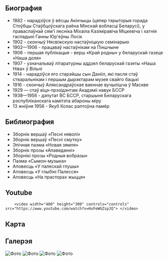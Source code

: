 ﻿---
name: Якуб Колас (Канстанцін Міхайлавіч Міцкевіч)
yearsoflife:  22.10.1882 — 13.08.1956
birthplace: Стоўбцы, Мінская вобласць
description:  Беларускі савецкі пісьменнік, паэт і перакладчык, грамадскі дзеяч
src: https://24smi.org/public/media/290x324/celebrity/2018/11/27/l5bhmgiuhvzk-iakub-kolas.jpg 
video: https://www.youtube.com/watch?v=HxFeWGZspJQ
---

## Биография
*  1882 - нарадзіўся ў вёсцы Акінчыцы (цяпер тэрыторыя горада Стоўбцы Стаўбцоўскага раёна Мінскай вобласці Беларусі), у праваслаўнай сям'і лесніка Міхаіла Казіміравіча Міцкевіча і хатнія гаспадыні Ганны Юр'еўны Лосік
* 1902 - скончыў Нясвіжскую настаўніцкую семінарыю
* 1902—1906 - працаваў настаўнікам на Піншчыне
* 1906 - першая публікацыя - верш «Край родны» у беларускай газеце «Наша доля»
* 1907 - узначальваў літаратурны аддзел беларускай газеты «Наша Ніва» ў Вільні
* 1914 - нарадзіўся яго старэйшы сын Данііл, які пасля стаў стваральнікам і першым дырэктарам музея свайго бацькі
* 1916 - скончыў Аляксандраўскае ваеннае вучылішча ў Маскве 
* 1929  — стаў віцэ-прэзідэнтам Акадэміі навук БССР
* 1938—1956 - дэпутат ВС БССР, старшыня Беларускага рэспубліканскага камітэта абароны міру 
* 13 жніўня 1956 - Якуб Колас раптоўна памёр 

## Библиография
*  Зборнік вершаў «Песні няволі» 
*  Зборнік вершаў «Песні смутку»
*  Эпічная паэма «Новая зямля»
*  Зборнік прозы «Апавяданні»
*  Зборнікі прозы «Родныя вобразы»
*  Паэма «Сымон-музыка» 
*  Аповесць «У палескай глушы»
*  Аповесць «У глыбіні Палесся»
*  Аповесць «На прасторах жыцця»

## Youtube
        <video width="400" height="300" controls="controls" src="https://www.youtube.com/watch?v=HxFeWGZspJQ"> </video>


## Карта

## Галерэя
![Фото](https://upload.wikimedia.org/wikipedia/commons/thumb/c/c7/Belarus-Minsk-Yakub_Kolas_Square-2.jpg/800px-Belarus-Minsk-Yakub_Kolas_Square-2.jpg)
![Фото](https://upload.wikimedia.org/wikipedia/commons/9/9e/2002._Stamp_of_Belarus_0489.jpg)
![Фото](https://upload.wikimedia.org/wikipedia/commons/thumb/3/34/RR5009-0004R_BU_%D0%9F%D0%B8%D1%81%D0%B0%D1%82%D0%B5%D0%BB%D1%8C_%D0%AF%D0%BA%D1%83%D0%B1_%D0%9A%D0%BE%D0%BB%D0%B0%D1%81%2C_%D0%BA_110-%D0%BB%D0%B5%D1%82%D0%B8%D1%8E_%D1%81%D0%BE_%D0%B4%D0%BD%D1%8F_%D1%80%D0%BE%D0%B6%D0%B4%D0%B5%D0%BD%D0%B8%D1%8F.png/603px-RR5009-0004R_BU_%D0%9F%D0%B8%D1%81%D0%B0%D1%82%D0%B5%D0%BB%D1%8C_%D0%AF%D0%BA%D1%83%D0%B1_%D0%9A%D0%BE%D0%BB%D0%B0%D1%81%2C_%D0%BA_110-%D0%BB%D0%B5%D1%82%D0%B8%D1%8E_%D1%81%D0%BE_%D0%B4%D0%BD%D1%8F_%D1%80%D0%BE%D0%B6%D0%B4%D0%B5%D0%BD%D0%B8%D1%8F.png)
![Фото](https://upload.wikimedia.org/wikipedia/commons/thumb/6/61/%D0%94%D0%BE%D0%BC-%D0%BC%D1%83%D0%B7%D0%B5%D0%B9_%D0%AF%D0%BA%D1%83%D0%B1%D0%B0_%D0%9A%D0%BE%D0%BB%D0%B0%D1%81%D0%B0_%D0%B2_%D0%9F%D0%B8%D0%BD%D1%81%D0%BA%D0%B5.jpg/800px-%D0%94%D0%BE%D0%BC-%D0%BC%D1%83%D0%B7%D0%B5%D0%B9_%D0%AF%D0%BA%D1%83%D0%B1%D0%B0_%D0%9A%D0%BE%D0%BB%D0%B0%D1%81%D0%B0_%D0%B2_%D0%9F%D0%B8%D0%BD%D1%81%D0%BA%D0%B5.jpg)


